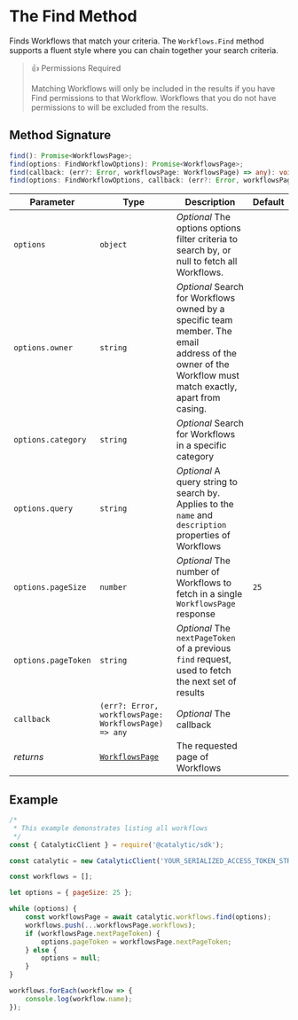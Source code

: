 # The Find Method

Finds Workflows that match your criteria. The `Workflows.Find` method supports a fluent style where you can chain together your search criteria.

> 👍 Permissions Required
>
> Matching Workflows will only be included in the results if you have Find permissions to that Workflow. Workflows that you do not have permissions to will be excluded from the results.

## Method Signature

```typescript
find(): Promise<WorkflowsPage>;
find(options: FindWorkflowOptions): Promise<WorkflowsPage>;
find(callback: (err?: Error, workflowsPage: WorkflowsPage) => any): void;
find(options: FindWorkflowOptions, callback: (err?: Error, workflowsPage: WorkflowsPage) => any): void;
```

| Parameter           | Type                                                 | Description                                                                                                                                                | Default |
| ------------------- | ---------------------------------------------------- | ---------------------------------------------------------------------------------------------------------------------------------------------------------- | ------- |
| `options`           | `object`                                             | _Optional_ The options options filter criteria to search by, or null to fetch all Workflows.                                                               |         |
| `options.owner`     | `string`                                             | _Optional_ Search for Workflows owned by a specific team member. The email <br>address of the owner of the Workflow must match exactly, apart from casing. |         |
| `options.category`  | `string`                                             | _Optional_ Search for Workflows in a specific category                                                                                                     |         |
| `options.query`     | `string`                                             | _Optional_ A query string to search by. Applies to the `name` and `description`<br>properties of Workflows                                                 |         |
| `options.pageSize`  | `number`                                             | _Optional_ The number of Workflows to fetch in a single `WorkflowsPage` response                                                                           | `25`    |
| `options.pageToken` | `string`                                             | _Optional_ The `nextPageToken` of a previous `find` request, used to fetch the next set of results                                                         |         |
| `callback`          | `(err?: Error, workflowsPage: WorkflowsPage) => any` | _Optional_ The callback                                                                                                                                    |         |
| _returns_           | [`WorkflowsPage`](doc:the-workflowspage-entity-node) | The requested page of Workflows                                                                                                                            |         |

## Example

```js
/*
 * This example demonstrates listing all workflows
 */
const { CatalyticClient } = require('@catalytic/sdk');

const catalytic = new CatalyticClient('YOUR_SERIALIZED_ACCESS_TOKEN_STRING');

const workflows = [];

let options = { pageSize: 25 };

while (options) {
    const workflowsPage = await catalytic.workflows.find(options);
    workflows.push(...workflowsPage.workflows);
    if (workflowsPage.nextPageToken) {
        options.pageToken = workflowsPage.nextPageToken;
    } else {
        options = null;
    }
}

workflows.forEach(workflow => {
    console.log(workflow.name);
});
```
